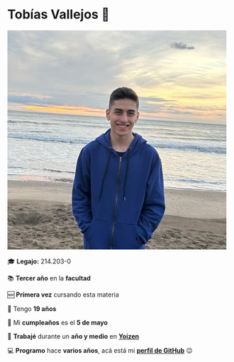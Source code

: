 # Tobías Vallejos 🚀

![Foto](/imagen.jpg)

🎓 **Legajo:** 214.203-0

📚 **Tercer año** en la **facultad**

🆕 **Primera vez** cursando esta materia

📅 Tengo **19 años**

🥳 Mi **cumpleaños** es el **5 de mayo**

💼 **Trabajé** durante un **año y medio** en [**Yoizen**](https://yoizen.com/)

💻 **Programo** hace **varios años**, acá está mi [**perfil de GitHub**](https://github.com/TochuGV) 😉
